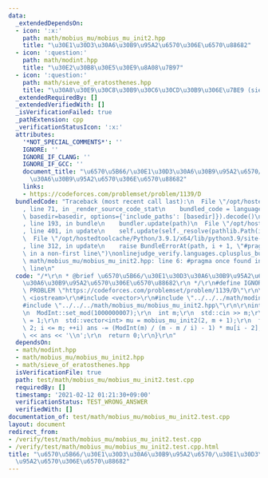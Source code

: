 ```yaml
---
data:
  _extendedDependsOn:
  - icon: ':x:'
    path: math/mobius_mu/mobius_mu_init2.hpp
    title: "\u30E1\u30D3\u30A6\u30B9\u95A2\u6570\u306E\u6570\u88682"
  - icon: ':question:'
    path: math/modint.hpp
    title: "\u30E2\u30B8\u30E5\u30E9\u8A08\u7B97"
  - icon: ':question:'
    path: math/sieve_of_eratosthenes.hpp
    title: "\u30A8\u30E9\u30C8\u30B9\u30C6\u30CD\u30B9\u306E\u7BE9 (sieve of Eratosthenes)"
  _extendedRequiredBy: []
  _extendedVerifiedWith: []
  _isVerificationFailed: true
  _pathExtension: cpp
  _verificationStatusIcon: ':x:'
  attributes:
    '*NOT_SPECIAL_COMMENTS*': ''
    IGNORE: ''
    IGNORE_IF_CLANG: ''
    IGNORE_IF_GCC: ''
    document_title: "\u6570\u5B66/\u30E1\u30D3\u30A6\u30B9\u95A2\u6570/\u30E1\u30D3\
      \u30A6\u30B9\u95A2\u6570\u306E\u6570\u88682"
    links:
    - https://codeforces.com/problemset/problem/1139/D
  bundledCode: "Traceback (most recent call last):\n  File \"/opt/hostedtoolcache/Python/3.9.1/x64/lib/python3.9/site-packages/onlinejudge_verify/documentation/build.py\"\
    , line 71, in _render_source_code_stat\n    bundled_code = language.bundle(stat.path,\
    \ basedir=basedir, options={'include_paths': [basedir]}).decode()\n  File \"/opt/hostedtoolcache/Python/3.9.1/x64/lib/python3.9/site-packages/onlinejudge_verify/languages/cplusplus.py\"\
    , line 193, in bundle\n    bundler.update(path)\n  File \"/opt/hostedtoolcache/Python/3.9.1/x64/lib/python3.9/site-packages/onlinejudge_verify/languages/cplusplus_bundle.py\"\
    , line 401, in update\n    self.update(self._resolve(pathlib.Path(included), included_from=path))\n\
    \  File \"/opt/hostedtoolcache/Python/3.9.1/x64/lib/python3.9/site-packages/onlinejudge_verify/languages/cplusplus_bundle.py\"\
    , line 312, in update\n    raise BundleErrorAt(path, i + 1, \"#pragma once found\
    \ in a non-first line\")\nonlinejudge_verify.languages.cplusplus_bundle.BundleErrorAt:\
    \ math/mobius_mu/mobius_mu_init2.hpp: line 6: #pragma once found in a non-first\
    \ line\n"
  code: "/*\r\n * @brief \u6570\u5B66/\u30E1\u30D3\u30A6\u30B9\u95A2\u6570/\u30E1\u30D3\
    \u30A6\u30B9\u95A2\u6570\u306E\u6570\u88682\r\n */\r\n#define IGNORE\r\n#define\
    \ PROBLEM \"https://codeforces.com/problemset/problem/1139/D\"\r\n\r\n#include\
    \ <iostream>\r\n#include <vector>\r\n#include \"../../../math/modint.hpp\"\r\n\
    #include \"../../../math/mobius_mu/mobius_mu_init2.hpp\"\r\n\r\nint main() {\r\
    \n  ModInt::set_mod(1000000007);\r\n  int m;\r\n  std::cin >> m;\r\n  ModInt ans\
    \ = 1;\r\n  std::vector<int> mu = mobius_mu_init2(2, m + 1);\r\n  for (int i =\
    \ 2; i <= m; ++i) ans -= (ModInt(m) / (m - m / i) - 1) * mu[i - 2];\r\n  std::cout\
    \ << ans << '\\n';\r\n  return 0;\r\n}\r\n"
  dependsOn:
  - math/modint.hpp
  - math/mobius_mu/mobius_mu_init2.hpp
  - math/sieve_of_eratosthenes.hpp
  isVerificationFile: true
  path: test/math/mobius_mu/mobius_mu_init2.test.cpp
  requiredBy: []
  timestamp: '2021-02-12 01:21:30+09:00'
  verificationStatus: TEST_WRONG_ANSWER
  verifiedWith: []
documentation_of: test/math/mobius_mu/mobius_mu_init2.test.cpp
layout: document
redirect_from:
- /verify/test/math/mobius_mu/mobius_mu_init2.test.cpp
- /verify/test/math/mobius_mu/mobius_mu_init2.test.cpp.html
title: "\u6570\u5B66/\u30E1\u30D3\u30A6\u30B9\u95A2\u6570/\u30E1\u30D3\u30A6\u30B9\
  \u95A2\u6570\u306E\u6570\u88682"
---
```

